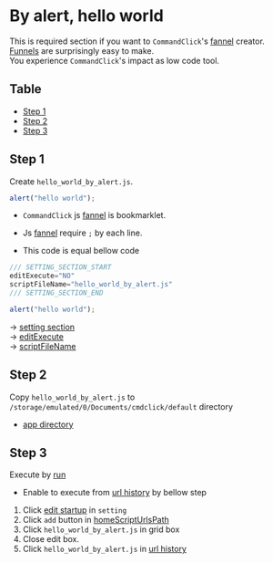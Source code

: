 # By alert, hello world

This is required section if you want to `CommandClick`'s [fannel](https://github.com/puutaro/commandclick-repository/blob/master/README.md#commandclick-repository) creator.    
[Funnels](https://github.com/puutaro/commandclick-repository/blob/master/README.md#commandclick-repository) are surprisingly easy to make.  
You experience `CommandClick`'s impact as low code tool.  


Table
-----------------

* [Step 1](#step-1)
* [Step 2](#step-2)
* [Step 3](#step-3)

## Step 1

Create `hello_world_by_alert.js`.  

```js.js
alert("hello world");
```

- `CommandClick` js [fannel](https://github.com/puutaro/commandclick-repository/blob/master/README.md#commandclick-repository) is bookmarklet.  

- Js [fannel](https://github.com/puutaro/commandclick-repository/blob/master/README.md#commandclick-repository) require `;` by each line. 

- This code is equal bellow code

```js.js
/// SETTING_SECTION_START
editExecute="NO"
scriptFileName="hello_world_by_alert.js"
/// SETTING_SECTION_END

alert("hello world");
```

-> [setting section](https://github.com/puutaro/CommandClick/blob/master/md/developer/setting_variables.md#scriptfilename)  
-> [editExecute](https://github.com/puutaro/CommandClick/blob/master/md/developer/setting_variables.md#editexecute)  
-> [scriptFileName](https://github.com/puutaro/CommandClick/blob/master/md/developer/setting_variables.md#scriptfilename)  

## Step 2

Copy `hello_world_by_alert.js` to `/storage/emulated/0/Documents/cmdclick/default` directory

- [app directory](https://github.com/puutaro/CommandClick/blob/master/md/developer/glossary.md#app-directory)

## Step 3

Execute by [run](https://github.com/puutaro/CommandClick/blob/master/USAGE.md#run)  

- Enable to execute from [url history](https://github.com/puutaro/CommandClick/blob/master/USAGE.md#url-history) by bellow step

1. Click [edit startup](https://github.com/puutaro/CommandClick/blob/master/USAGE.md#edit-startup) in `setting`
2. Click `add` button in [homeScriptUrlsPath](https://github.com/puutaro/CommandClick/blob/master/md/developer/setting_variables.md#homescripturlspath)
3. Click `hello_world_by_alert.js` in grid box
4. Close edit box.
5. Click `hello_world_by_alert.js` in [url history](https://github.com/puutaro/CommandClick/blob/master/USAGE.md#url-history)


